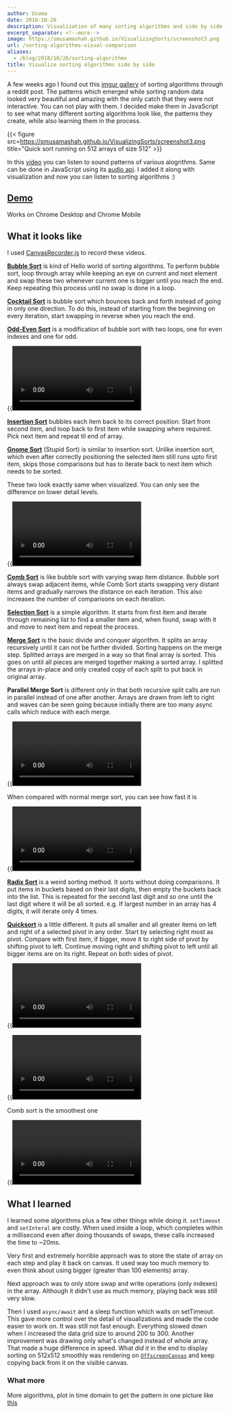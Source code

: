 ```yaml
---
author: Usama
date: 2018-10-26
description: Visualization of many sorting algorithms and side by side comparison
excerpt_separator: <!--more-->
image: https://smusamashah.github.io/VisualizingSorts/screenshot3.png
url: /sorting-algorithms-visual-comparison
aliases:
  - /blog/2018/10/26/sorting-algorithms
title: Visualize sorting algorithms side by side
---
```



A few weeks ago I found out this [imgur gallery](https://imgur.com/a/voutF) of sorting algorithms through a reddit post. The patterns which emerged while sorting random data looked very beautiful and amazing with the only catch that they were not interactive. You can not play with them. I decided make them in JavaScript to see what many different sorting algorithms look like, the patterns they create, while also learning them in the process.

{{< figure src=https://smusamashah.github.io/VisualizingSorts/screenshot3.png title="Quick sort running on 512 arrays of size 512" >}}

In this [video](https://www.youtube.com/watch?v=kPRA0W1kECg) you can listen to sound patterns of various alogrithms. Same can be done in JavaScript using its [audio api](https://developer.mozilla.org/en-US/docs/Web/API/AudioContext). I added it along with visualization and now you can listen to sorting algorithms :) 

## [Demo](https://smusamashah.github.io/VisualizingSorts/sorting.html)

Works on Chrome Desktop and Chrome Mobile

## What it looks like

I used [CanvasRecorder.js](https://github.com/SMUsamaShah/CanvasRecorder) to record these videos.

[**Bubble Sort**](https://en.wikipedia.org/wiki/Bubble_sort) is kind of Hello world of sorting algorithms. To perform bubble sort, loop through array while keeping an eye on current and next element and swap these two whenever current one is bigger until you reach the end. Keep repeating this process until no swap is done in a loop.

[**Cocktail Sort**](https://en.wikipedia.org/wiki/Cocktail_shaker_sort) is bubble sort which bounces back and forth instead of going in only one direction. To do this, instead of starting from the beginning on every iteration, start swapping in reverse when you reach the end.

[**Odd-Even Sort**](https://en.wikipedia.org/wiki/Odd–even_sort) is a modification of bubble sort with two loops, one for even indexes and one for odd.

{{<video webm="//smusamashah.github.io/VisualizingSorts/bubble-vs-cocktail-128.webm" label="Bubble sort and Cocktail sort" >}}

[**Insertion Sort**](https://en.wikipedia.org/wiki/Insertion_sort) bubbles each item back to its correct position: Start from second item, and loop back to first item while swapping where required. Pick next item and repeat til end of array.

[**Gnome Sort**](https://en.wikipedia.org/wiki/Gnome_sort) (Stupid Sort) is similar to insertion sort. Unlike insertion sort, which even after correctly positioning the selected item still runs upto first item, skips those comparisons but has to iterate back to next item which needs to be sorted.

These two look exactly same when visualized. You can only see the difference on lower detail levels.

{{<video webm="//smusamashah.github.io/VisualizingSorts/insertion-vs-gnome-128.webm" label="Insertion sort and Gnome sort" >}}

[**Comb Sort**](https://en.wikipedia.org/wiki/Comb_sort) is like bubble sort with varying swap item distance. Bubble sort always swap adjacent items, while Comb Sort starts swapping very distant items and gradually narrows the distance on each iteration. This also increases the number of comparisons on each iteration.

[**Selection Sort**](https://en.wikipedia.org/wiki/Selection_sort) is a simple algorithm. It starts from first item and iterate through remaining list to find a smaller item and, when found, swap with it and move to next item and repeat the process.

[**Merge Sort**](https://en.wikipedia.org/wiki/Merge_sort) is the basic divide and conquer algorithm. It splits an array recursively until it can not be further divided. Sorting happens on the merge step. Splitted arrays are merged in a way so that final array is sorted. This goes on until all pieces are merged together making a sorted array. I splitted the arrays in-place and only created copy of each split to put back in original array.

**Parallel Merge Sort** is different only in that both recursive split calls are run in parallel instead of one after another. Arrays are drawn from left to right and waves can be seen going because initially there are too many async calls which reduce with each merge.

{{<video webm="//smusamashah.github.io/VisualizingSorts/merge_parallel-128.webm" label="Parallel Merge sort" >}}

When compared with normal merge sort, you can see how fast it is

{{<video webm="//smusamashah.github.io/VisualizingSorts/merge-vs-merge_parallel-128.webm" label="Merge vs Parallel Merge sort" >}}

[**Radix Sort**](https://en.wikipedia.org/wiki/Radix_sort) is a weird sorting method. It sorts without doing comparisons. It put items in buckets based on their last digits, then empty the buckets back into the list. This is repeated for the second last digit and so one until the last digit where it will be all sorted. e.g. If largest number in an array has 4 digits, it will iterate only 4 times.

[**Quicksort**](https://en.wikipedia.org/wiki/Quicksort) is a little different. It puts all smaller and all greater items on left and right of a selected pivot in any order. Start by selecting right most as pivot. Compare with first item, if bigger, move it to right side of pivot by shifting pivot to left. Continue moving right and shifting pivot to left until all bigger items are on its right. Repeat on both sides of pivot.

{{<video webm="//smusamashah.github.io/VisualizingSorts/merge-vs-heap.webm" label="Merge sort and Heap sort" >}}

{{<video webm="//smusamashah.github.io/VisualizingSorts/shell-vs-quick-512.webm" label="Shell sort and Quick sort" >}}

Comb sort is the smoothest one

{{<video webm="//smusamashah.github.io/VisualizingSorts/comb-vs-shell-vs-heap-128.webm" label="Comb sort and Shell sort" >}}


## What I learned

I learned some algorithms plus a few other things while doing it. `setTimeout` and `setInteral` are costly. When used inside a loop, which completes within a millisecond even after doing thousands of swaps, these calls increased the time to ~20ms.

Very first and extremely horrible approach was to store the state of array on each step and play it back on canvas. It used way too much memory to even think about using bigger (greater than 100 elements) array. 

Next approach was to only store swap and write operations (only indexes) in the array. Although it didn't use as much memory, playing back was still very slow.

Then I used `async/await` and a sleep function which waits on setTimeout. This gave more control over the detail of visualizations and made the code easier to work on. It was still not fast enough. Everything slowed down when I increased the data grid size to around 200 to 300. Another improvement was drawing only what's changed instead of whole array. That made a huge difference in speed. What *did it* in the end to display sorting on 512x512 smoothly was rendering on [`OffscreenCanvas`](https://developer.mozilla.org/en-US/docs/Web/API/OffscreenCanvas) and keep copying back from it on the visible canvas.

### What more

More algorithms, plot in time domain to get the pattern in one picture like [this](https://medium.com/@dschnr/visualizing-sorting-algorithms-in-2d-space-c85dcda72f5c)
